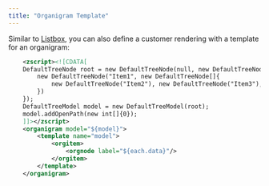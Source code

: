 ```yaml
---
title: "Organigram Template"
---
```


Similar to
[Listbox]({{site.baseurl}}/zk_dev_ref/mvc/listbox_template),
you can also define a customer rendering with a template for an
organigram:

```xml
    <zscript><![CDATA[
    DefaultTreeNode root = new DefaultTreeNode(null, new DefaultTreeNode[]{
        new DefaultTreeNode("Item1", new DefaultTreeNode[]{
            new DefaultTreeNode("Item2"), new DefaultTreeNode("Item3"), new DefaultTreeNode("Item4")
        })
    });
    DefaultTreeModel model = new DefaultTreeModel(root);
    model.addOpenPath(new int[]{0});
    ]]></zscript>
    <organigram model="${model}">
        <template name="model">
            <orgitem>
                <orgnode label="${each.data}"/>
            </orgitem>
        </template>
    </organigram>
```
